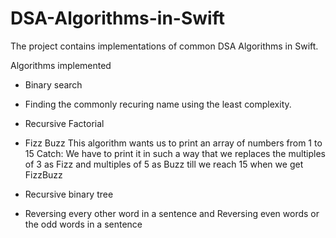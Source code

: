 # DSA-Algorithms-in-Swift

The project contains implementations of common DSA Algorithms in Swift.

Algorithms implemented
 - Binary search
 - Finding the commonly recuring name using the least complexity. 
 - Recursive Factorial
 - Fizz Buzz 
 This algorithm wants us to print an array of numbers from 1 to 15
 Catch:
 We have to print it in such a way that we replaces the multiples of 3 as Fizz and multiples of 5 as Buzz
 till we reach 15 when we get FizzBuzz
 
 - Recursive binary tree
 - Reversing every other word in a sentence and Reversing even words or the odd words in a sentence
 
